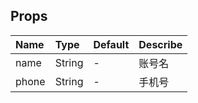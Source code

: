 ## Props

| Name      |    Type  | Default  | Describe |
| :-------- | :--------| :------- | :--- |
| name     | String |  - | 账号名 |
| phone     | String |  - | 手机号 |
